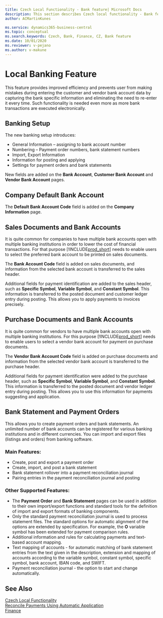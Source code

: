 ```yaml
---
title: Czech Local Functionality - Bank feature| Microsoft Docs
description: This section describes Czech local functionality - Bank feature
author: ACMartinKunes

ms.service: dynamics365-business-central
ms.topic: conceptual
ms.search.keywords: Czech, Bank, Finance, CZ, Bank feature
ms.date: 10/01/2020
ms.reviewer: v-pejano
ms.author: v-makune
---
```


# Local Banking Feature
This feature provides improved efficiency and prevents user from making mistakes during entering the customer and vendor bank account data by capturing the bank specific information and eliminating the need to re-enter it every time. Such functionality is needed even more as more bank transactions are executed electronically.

## Banking Setup
The new banking setup introduces:
- General Information – assigning to bank account number
- Numbering – Payment order numbers, bank statement numbers
- Import, Export Information
- Information for posting and applying
- Settings for payment orders and bank statements

New fields are added on the **Bank Account**, **Customer Bank Account** and **Vendor Bank Account** pages.

## Company Default Bank Account

The **Default Bank Account Code** field is added on the **Company Information** page.

## Sales Documents and Bank Accounts

It is quite common for companies to have multiple bank accounts open with multiple banking institutions in order to lower the cost of financial transactions. For that purpose [!INCLUDE[prod_short](../../includes/prod_short.md)] needs to enable users to select the preferred bank account to be printed on sales documents.

The **Bank Account Code** field is added on sales documents, and information from the selected bank account is transferred to the sales header.

Additional fields for payment identification are added to the sales header, such as **Specific Symbol**, **Variable Symbol**, and **Constant Symbol**. This information is transferred to the posted document and customer ledger entry during posting. This allows you to apply payments to invoices precisely.

## Purchase Documents and Bank Accounts

It is quite common for vendors to have multiple bank accounts open with multiple banking institutions. For this purpose [!INCLUDE[prod_short](../../includes/prod_short.md)] needs to enable users to select a vendor bank account for payment on purchase documents.

The **Vendor Bank Account Code** field is added on purchase documents and information from the selected vendor bank account is transferred to the purchase header.

Additional fields for payment identification were added to the purchase header, such as **Specific Symbol**, **Variable Symbol**, and **Constant Symbol**. This information is transferred to the posted document and vendor ledger entry during posting. This allows you to use this information for payments suggesting and application.

## Bank Statement and Payment Orders

This allows you to create payment orders and bank statements. An unlimited number of bank accounts can be registered for various banking institutions and in different currencies. You can import and export files (listings and orders) from banking software.

### Main Features:
- Create, post and export a payment order
- Create, import, and post a bank statement
- Bank statement rollover into a payment reconciliation journal
- Pairing entries in the payment reconciliation journal and posting

### Other Supported Features:
- The **Payment Order** and **Bank Statement** pages can be used in addition to their own import/export functions and standard tools for the definition of import and export formats of banking components.
- Only the standard payment reconciliation journal is used to process statement files. The standard options for automatic alignment of the options are extended by specification. For example, the **O** variable symbol has been extended for payment comparison rules.
- Additional information and rules for calculating payments and text-based account mapping.
- Text mapping of accounts - for automatic matching of bank statement entries from the text given in the description, extension and mapping of accounts according to the variable symbol, constant symbol, specific symbol, bank account, IBAN code, and SWIFT.
- Payment reconciliation journal - the option to start and change automatically.

## See Also
[Czech Local Functionality](czech-local-functionality.md)  
[Reconcile Payments Using Automatic Application](../../receivables-how-reconcile-payments-auto-application.md)  
[Finance](finance.md)

